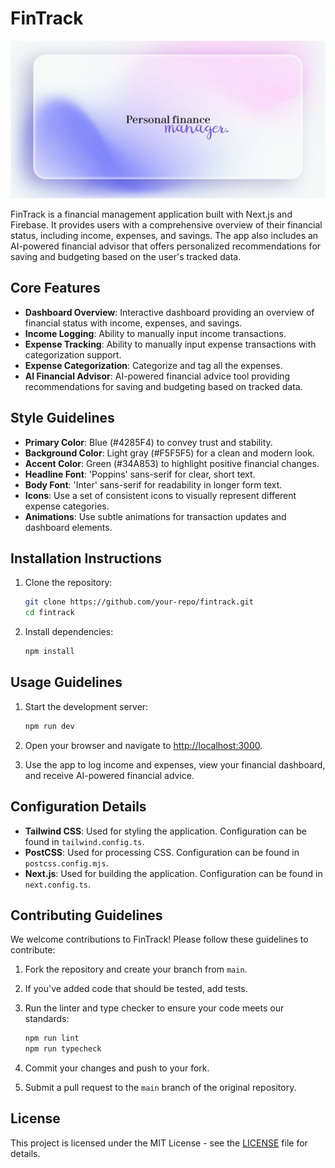 # FinTrack

<p align="center">
  <img src="banner.jpg" alt="Banner">
</p>

FinTrack is a financial management application built with Next.js and Firebase. It provides users with a comprehensive overview of their financial status, including income, expenses, and savings. The app also includes an AI-powered financial advisor that offers personalized recommendations for saving and budgeting based on the user's tracked data.

## Core Features

- **Dashboard Overview**: Interactive dashboard providing an overview of financial status with income, expenses, and savings.
- **Income Logging**: Ability to manually input income transactions.
- **Expense Tracking**: Ability to manually input expense transactions with categorization support.
- **Expense Categorization**: Categorize and tag all the expenses.
- **AI Financial Advisor**: AI-powered financial advice tool providing recommendations for saving and budgeting based on tracked data.

## Style Guidelines

- **Primary Color**: Blue (#4285F4) to convey trust and stability.
- **Background Color**: Light gray (#F5F5F5) for a clean and modern look.
- **Accent Color**: Green (#34A853) to highlight positive financial changes.
- **Headline Font**: 'Poppins' sans-serif for clear, short text.
- **Body Font**: 'Inter' sans-serif for readability in longer form text.
- **Icons**: Use a set of consistent icons to visually represent different expense categories.
- **Animations**: Use subtle animations for transaction updates and dashboard elements.

## Installation Instructions

1. Clone the repository:
   ```bash
   git clone https://github.com/your-repo/fintrack.git
   cd fintrack
   ```

2. Install dependencies:
   ```bash
   npm install
   ```

## Usage Guidelines

1. Start the development server:
   ```bash
   npm run dev
   ```

2. Open your browser and navigate to [http://localhost:3000](http://localhost:3000).

3. Use the app to log income and expenses, view your financial dashboard, and receive AI-powered financial advice.

## Configuration Details

- **Tailwind CSS**: Used for styling the application. Configuration can be found in `tailwind.config.ts`.
- **PostCSS**: Used for processing CSS. Configuration can be found in `postcss.config.mjs`.
- **Next.js**: Used for building the application. Configuration can be found in `next.config.ts`.

## Contributing Guidelines

We welcome contributions to FinTrack! Please follow these guidelines to contribute:

1. Fork the repository and create your branch from `main`.
2. If you've added code that should be tested, add tests.
3. Run the linter and type checker to ensure your code meets our standards:
   ```bash
   npm run lint
   npm run typecheck
   ```

4. Commit your changes and push to your fork.
5. Submit a pull request to the `main` branch of the original repository.

## License

This project is licensed under the MIT License - see the [LICENSE](LICENSE) file for details.
